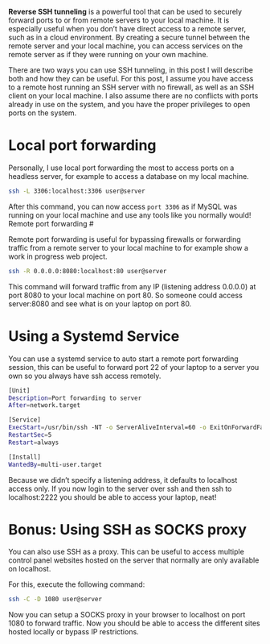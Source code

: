 **Reverse SSH tunneling** is a powerful tool that can be used to securely forward ports to or from remote servers to your local machine. It is especially useful when you don’t have direct access to a remote server, such as in a cloud environment. By creating a secure tunnel between the remote server and your local machine, you can access services on the remote server as if they were running on your own machine.

There are two ways you can use SSH tunneling, in this post I will describe both and how they can be useful. For this post, I assume you have access to a remote host running an SSH server with no firewall, as well as an SSH client on your local machine. I also assume there are no conflicts with ports already in use on the system, and you have the proper privileges to open ports on the system.


# Local port forwarding

Personally, I use local port forwarding the most to access ports on a headless server, for example to access a database on my local machine.

```bash
ssh -L 3306:localhost:3306 user@server
```

After this command, you can now access `port 3306` as if MySQL was running on your local machine and use any tools like you normally would!
Remote port forwarding #

Remote port forwarding is useful for bypassing firewalls or forwarding traffic from a remote server to your local machine to for example show a work in progress web project.

```bash
ssh -R 0.0.0.0:8080:localhost:80 user@server
```

This command will forward traffic from any IP (listening address 0.0.0.0) at port 8080 to your local machine on port 80. So someone could access server:8080 and see what is on your laptop on port 80.

# Using a Systemd Service

You can use a systemd service to auto start a remote port forwarding session, this can be useful to forward port 22 of your laptop to a server you own so you always have ssh access remotely.

```bash
[Unit]
Description=Port forwarding to server
After=network.target

[Service]
ExecStart=/usr/bin/ssh -NT -o ServerAliveInterval=60 -o ExitOnForwardFailure=yes -R 2222:localhost:22 user@server
RestartSec=5
Restart=always

[Install]
WantedBy=multi-user.target
```

Because we didn’t specify a listening address, it defaults to localhost access only. If you now login to the server over ssh and then ssh to localhost:2222 you should be able to access your laptop, neat!

# Bonus: Using SSH as SOCKS proxy

You can also use SSH as a proxy. This can be useful to access multiple control panel websites hosted on the server that normally are only available on localhost.

For this, execute the following command:

```bash
ssh -C -D 1080 user@server
```

Now you can setup a SOCKS proxy in your browser to localhost on port 1080 to forward traffic. Now you should be able to access the different sites hosted locally or bypass IP restrictions.
